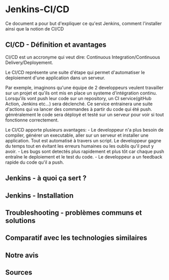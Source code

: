 # Jenkins-CI/CD

Ce document a pour but d'expliquer ce qu'est Jenkins, comment l'installer ainsi que la notion de CI/CD

## CI/CD - Définition et avantages

CI/CD est un accronyme qui veut dire: Continuous Integration/Continuous Delivery/Deployement.

Le CI/CD représente une suite d'étape qui permet d'automatiser le deploiement d'une application dans un serveur.

Par exemple, imaginons qu'une équipe de 2 developpeurs veulent travailler sur un projet et qu'ils ont mis en place un systeme d'intégration continu. 
Lorsqu'ils vont push leur code sur un repository, un CI service(gitHub Action, Jenkins etc...) sera déclenché. Ce service entrainera une suite d'actions
qui va lancer des commandes à partir du code qui été push. génréralement le code sera déployé et testé sur un serveur pour voir si tout fonctionne correctement.

Le CI/CD apporte plusieurs avantages:
	- Le developpeur n'a plus besoin de compiler, générer un executable, aller sur un serveur et installer une application. 
	Tout est automatisé à travers un script. Le developpeur gagne du temps tout en évitant les erreurs humaines ou les oublis qu'il peut y avoir.
	- Les bugs sont detectés plus rapidement et plus tôt car chaque push entraîne le deploiement et le test du code.
	- Le developpeur a un feedback rapide du code qu'il a push.
	


## Jenkins - à quoi ça sert ?

## Jenkins - Installation

## Troubleshooting - problèmes communs et solutions

## Comparatif avec les technologies similaires

## Notre avis

## Sources
